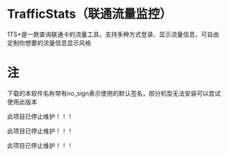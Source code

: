 # TrafficStats（联通流量监控）

1TS+是一款查询联通卡的流量工具，支持多种方式登录、显示流量信息，可自由定制你想要的流量信息显示风格

# 注

下载的本软件名称带有no_sign表示使用的默认签名，部分机型无法安装可以尝试使用此版本

此项目已停止维护！！！

此项目已停止维护！！！

此项目已停止维护！！！
